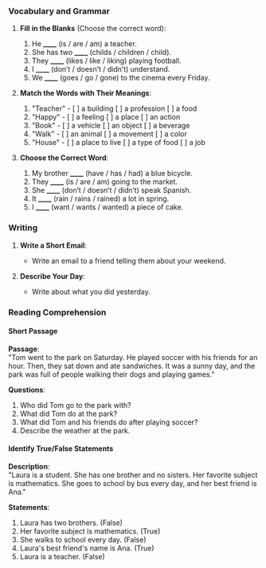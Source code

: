 ### Vocabulary and Grammar

1. **Fill in the Blanks** (Choose the correct word):

   1. He **\_\_\_\_** (is / are / am) a teacher.
   2. She has two **\_\_\_\_** (childs / children / child).
   3. They **\_\_\_\_** (likes / like / liking) playing football.
   4. I **\_\_\_\_** (don’t / doesn’t / didn’t) understand.
   5. We **\_\_\_\_** (goes / go / gone) to the cinema every Friday.

2. **Match the Words with Their Meanings**:

   1. "Teacher" - [ ] a building [ ] a profession [ ] a food
   2. "Happy" - [ ] a feeling [ ] a place [ ] an action
   3. "Book" - [ ] a vehicle [ ] an object [ ] a beverage
   4. "Walk" - [ ] an animal [ ] a movement [ ] a color
   5. "House" - [ ] a place to live [ ] a type of food [ ] a job

3. **Choose the Correct Word**:
   1. My brother **\_\_\_\_** (have / has / had) a blue bicycle.
   2. They **\_\_\_\_** (is / are / am) going to the market.
   3. She **\_\_\_\_** (don’t / doesn’t / didn’t) speak Spanish.
   4. It **\_\_\_\_** (rain / rains / rained) a lot in spring.
   5. I **\_\_\_\_** (want / wants / wanted) a piece of cake.

### Writing

1. **Write a Short Email**:

   - Write an email to a friend telling them about your weekend.

2. **Describe Your Day**:
   - Write about what you did yesterday.

### Reading Comprehension

#### Short Passage

**Passage**:  
"Tom went to the park on Saturday. He played soccer with his friends for an hour. Then, they sat down and ate sandwiches. It was a sunny day, and the park was full of people walking their dogs and playing games."

**Questions**:

1. Who did Tom go to the park with?
2. What did Tom do at the park?
3. What did Tom and his friends do after playing soccer?
4. Describe the weather at the park.

#### Identify True/False Statements

**Description**:  
"Laura is a student. She has one brother and no sisters. Her favorite subject is mathematics. She goes to school by bus every day, and her best friend is Ana."

**Statements**:

1. Laura has two brothers. (False)
2. Her favorite subject is mathematics. (True)
3. She walks to school every day. (False)
4. Laura's best friend's name is Ana. (True)
5. Laura is a teacher. (False)
